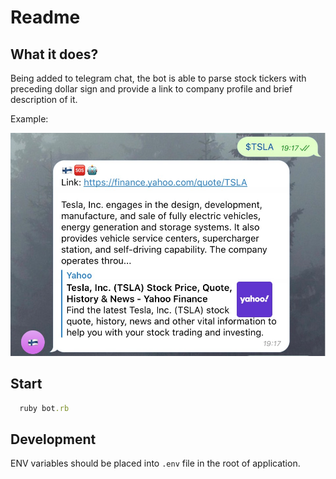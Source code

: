 # Readme

## What it does?

Being added to  telegram chat, the bot is able to parse stock tickers with preceding dollar sign and provide a link to company profile and brief description of it.

Example:

![Example picture](example.jpeg)

## Start

```ruby
  ruby bot.rb
```

## Development

ENV variables should be placed into `.env` file in the root of application.


